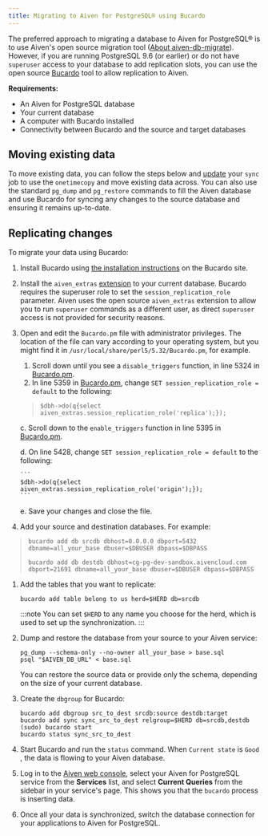 ```yaml
---
title: Migrating to Aiven for PostgreSQL® using Bucardo
---
```


The preferred approach to migrating a database to Aiven for PostgreSQL®
is to use Aiven\'s open source migration tool
([About aiven-db-migrate](/docs/products/postgresql/concepts/aiven-db-migrate)). However, if you are running PostgreSQL 9.6 (or earlier) or
do not have `superuser` access to your database to add replication
slots, you can use the open source [Bucardo](https://bucardo.org) tool
to allow replication to Aiven.

**Requirements:**

-   An Aiven for PostgreSQL database
-   Your current database
-   A computer with Bucardo installed
-   Connectivity between Bucardo and the source and target databases

## Moving existing data

To move existing data, you can follow the steps below and
[update](https://bucardo.org/Bucardo/operations/onetimecopy) your `sync`
job to use the `onetimecopy` and move existing data across. You can also
use the standard `pg_dump` and `pg_restore` commands to fill the Aiven
database and use Bucardo for syncing any changes to the source database
and ensuring it remains up-to-date.

## Replicating changes

To migrate your data using Bucardo:

1.  Install Bucardo using [the installation
    instructions](https://bucardo.org/Bucardo/installation/) on the
    Bucardo site.

2.  Install the `aiven_extras`
    [extension](https://docs.aiven.io/docs/products/postgresql/concepts/dba-tasks-pg.html#aiven-extras-extension)
    to your current database. Bucardo requires the superuser role to set
    the `session_replication_role` parameter. Aiven uses the open source
    `aiven_extras` extension to allow you to run `superuser` commands as
    a different user, as direct `superuser` access is not provided for
    security reasons.

3.  Open and edit the `Bucardo.pm` file with administrator privileges.
    The location of the file can vary according to your operating
    system, but you might find it in
    `/usr/local/share/perl5/5.32/Bucardo.pm`, for example.

    1.  Scroll down until you see a `disable_triggers` function, in line
        5324 in
        [Bucardo.pm](https://github.com/bucardo/bucardo/blob/1ff4d32d1924f3437af3fbcc1a50c1a5b21d5f5c/Bucardo.pm).
    2.  In line 5359 in
        [Bucardo.pm](https://github.com/bucardo/bucardo/blob/1ff4d32d1924f3437af3fbcc1a50c1a5b21d5f5c/Bucardo.pm),
        change `SET session_replication_role = default` to the
        following:

    > ``` 
    > $dbh->do(q{select aiven_extras.session_replication_role('replica');});
    > ```

    c.  Scroll down to the `enable_triggers` function in line 5395 in
        [Bucardo.pm](https://github.com/bucardo/bucardo/blob/1ff4d32d1924f3437af3fbcc1a50c1a5b21d5f5c/Bucardo.pm).

    d.  On line 5428, change `SET session_replication_role = default` to
        the following:

        ``` 
        $dbh->do(q{select aiven_extras.session_replication_role('origin');});
        ```

    e.  Save your changes and close the file.

4.  Add your source and destination databases. For example:

> ``` 
> bucardo add db srcdb dbhost=0.0.0.0 dbport=5432 dbname=all_your_base dbuser=$DBUSER dbpass=$DBPASS
>
> bucardo add db destdb dbhost=cg-pg-dev-sandbox.aivencloud.com dbport=21691 dbname=all_your_base dbuser=$DBUSER dbpass=$DBPASS
> ```

1.  Add the tables that you want to replicate:

    ``` 
    bucardo add table belong to us herd=$HERD db=srcdb
    ```

    :::note
    You can set `$HERD` to any name you choose for the herd, which is
    used to set up the synchronization.
    :::

2.  Dump and restore the database from your source to your Aiven
    service:

    ``` 
    pg_dump --schema-only --no-owner all_your_base > base.sql
    psql "$AIVEN_DB_URL" < base.sql
    ```

    You can restore the source data or provide only the schema,
    depending on the size of your current database.

3.  Create the `dbgroup` for Bucardo:

    ``` 
    bucardo add dbgroup src_to_dest srcdb:source destdb:target
    bucardo add sync sync_src_to_dest relgroup=$HERD db=srcdb,destdb
    (sudo) bucardo start
    bucardo status sync_src_to_dest
    ```

4.  Start Bucardo and run the `status` command. When `Current state` is
    `Good` , the data is flowing to your Aiven database.

5.  Log in to the [Aiven web console](https://console.aiven.io), select
    your Aiven for PostgreSQL service from the **Services** list, and
    select **Current Queries** from the sidebar in your service\'s page.
    This shows you that the `bucardo` process is inserting data.

6.  Once all your data is synchronized, switch the database connection
    for your applications to Aiven for PostgreSQL.
